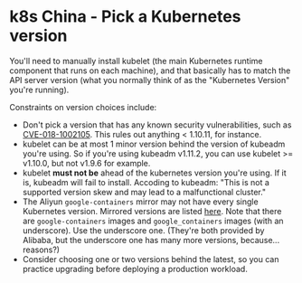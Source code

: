 # k8s China - Pick a Kubernetes version

You'll need to manually install kubelet (the main Kubernetes runtime component that runs on each machine), and that basically has to match the API server version (what you normally think of as the "Kubernetes Version" you're running).

Constraints on version choices include:

- Don't pick a version that has any known security vulnerabilities, such as [CVE-018-1002105](https://github.com/kubernetes/kubernetes/issues/71411). This rules out anything < 1.10.11, for instance.
- kubelet can be at most 1 minor version behind the version of kubeadm you're using. So if you're using kubeadm v1.11.2, you can use kubelet >= v1.10.0, but not v1.9.6 for example.
- kubelet **must not be** ahead of the kubernetes version you're using.  If it is, kubeadm will fail to install.  Accoding to kubeadm: "This is not a supported version skew and may lead to a malfunctional cluster."
- The Aliyun `google-containers` mirror may not have every single Kubernetes version. Mirrored versions are listed [here](https://dev.aliyun.com/detail.html?spm=5176.1972343.2.28.ItEn5B&repoId=91673). Note that there are `google-containers` images and `google_containers` images (with an underscore). Use the underscore one. (They're both provided by Alibaba, but the underscore one has many more versions, because... reasons?)
- Consider choosing one or two versions behind the latest, so you can practice upgrading before deploying a production workload.
